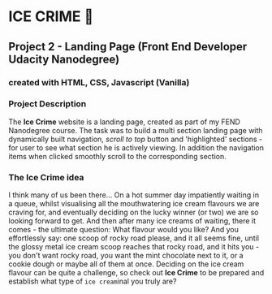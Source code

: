 # ICE CRIME :icecream:

## Project 2 - Landing Page (Front End Developer Udacity Nanodegree)

### created with HTML, CSS, Javascript (Vanilla)

### Project Description
The **Ice Crime** website is a landing page, created as part of my FEND Nanodegree course.
The task was to build a multi section landing page with dynamically built navigation, _scroll to top_ button and 'highlighted' sections - for user to see what section he is actively viewing. In addition the navigation items when clicked smoothly scroll to the corresponding section.

### The Ice Crime idea 
I think many of us been there... On a hot summer day impatiently waiting in a queue, whilst visualising all the mouthwatering ice cream flavours we are craving for, and eventually deciding on the lucky winner (or two) we are so looking forward to get. And then after many ice creams of waiting, there it comes - the ultimate question: What flavour would you like? And you effortlessly say: one scoop of rocky road please, and it all seems fine, until the glossy metal ice cream scoop reaches that rocky road, and it hits you - you don't want rocky road, you want the mint chocolate next to it, or a cookie dough or maybe all of them at once. Deciding on the ice cream flavour can be quite a challenge, so check out **Ice Crime** to be prepared and establish what type of `ice cream`inal you truly are?


